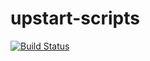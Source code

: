 # upstart-scripts
[![Build Status](http://10.0.8.102:8080/buildStatus/icon?job=test)](http://10.0.8.102:8080/job/test)
